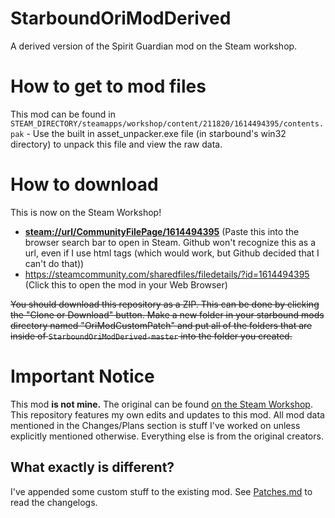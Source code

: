 # StarboundOriModDerived
A derived version of the Spirit Guardian mod on the Steam workshop.

# How to get to mod files
This mod can be found in `STEAM_DIRECTORY/steamapps/workshop/content/211820/1614494395/contents.pak` - Use the built in asset_unpacker.exe file (in starbound's win32 directory) to unpack this file and view the raw data.

# How to download
This is now on the Steam Workshop!

* **<a href="steam://url/CommunityFilePage/1614494395">steam://url/CommunityFilePage/1614494395</a>** (Paste this into the browser search bar to open in Steam. Github won't recognize this as a url, even if I use html tags (which would work, but Github decided that I can't do that))
* https://steamcommunity.com/sharedfiles/filedetails/?id=1614494395 (Click this to open the mod in your Web Browser)

~~You should download this repository as a ZIP. This can be done by clicking the "Clone or Download" button. Make a new folder in your starbound mods directory named "OriModCustomPatch" and put all of the folders that are inside of `StarboundOriModDerived-master` into the folder you created.~~

# Important Notice
This mod **is not mine.** The original can be found [on the Steam Workshop](https://steamcommunity.com/sharedfiles/filedetails/?id=1485177055). This repository features my own edits and updates to this mod. All mod data mentioned in the Changes/Plans section is stuff I've worked on unless explicitly mentioned otherwise. Everything else is from the original creators.

## What exactly is different?
I've appended some custom stuff to the existing mod. See [Patches.md](https://github.com/XanTheDragon/StarboundOriModDerived/blob/master/Patches.md) to read the changelogs.
